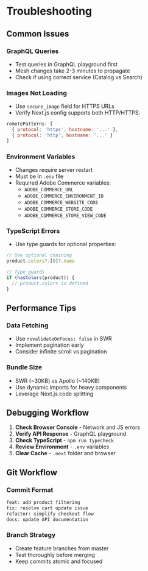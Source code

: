 # Troubleshooting

## Common Issues

### GraphQL Queries
- Test queries in GraphQL playground first
- Mesh changes take 2-3 minutes to propagate
- Check if using correct service (Catalog vs Search)

### Images Not Loading
- Use `secure_image` field for HTTPS URLs
- Verify Next.js config supports both HTTP/HTTPS:
```javascript
remotePatterns: [
  { protocol: 'https', hostname: '...' },
  { protocol: 'http', hostname: '...' }
]
```

### Environment Variables
- Changes require server restart
- Must be in `.env` file
- Required Adobe Commerce variables:
  - `ADOBE_COMMERCE_URL`
  - `ADOBE_COMMERCE_ENVIRONMENT_ID`
  - `ADOBE_COMMERCE_WEBSITE_CODE`
  - `ADOBE_COMMERCE_STORE_CODE`
  - `ADOBE_COMMERCE_STORE_VIEW_CODE`

### TypeScript Errors
- Use type guards for optional properties:
```typescript
// Use optional chaining
product.colors?.[0]?.name

// Type guards
if (hasColors(product)) {
  // product.colors is defined
}
```

## Performance Tips

### Data Fetching
- Use `revalidateOnFocus: false` in SWR
- Implement pagination early
- Consider infinite scroll vs pagination

### Bundle Size
- SWR (~30KB) vs Apollo (~140KB)
- Use dynamic imports for heavy components
- Leverage Next.js code splitting

## Debugging Workflow

1. **Check Browser Console** - Network and JS errors
2. **Verify API Response** - GraphQL playground
3. **Check TypeScript** - `npm run typecheck`
4. **Review Environment** - `.env` variables
5. **Clear Cache** - `.next` folder and browser

## Git Workflow

### Commit Format
```bash
feat: add product filtering
fix: resolve cart update issue
refactor: simplify checkout flow
docs: update API documentation
```

### Branch Strategy
- Create feature branches from master
- Test thoroughly before merging
- Keep commits atomic and focused